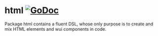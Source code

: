 # html [![GoDoc](https://godoc.org/github.com/golangee/html?status.svg)](http://godoc.org/github.com/golangee/html)
Package html contains a fluent DSL, whose only purpose is to create and mix HTML elements and wui components in code.
